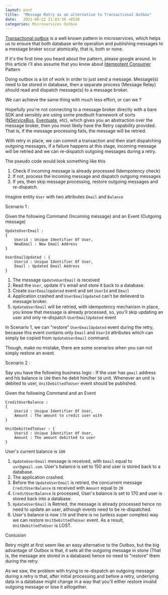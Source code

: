 ```yaml
---
layout: post
title:  "Message Retry as an alternative to Transactional Outbox"
date:   2021-06-22 21:03:36 +0530
categories: Microservices Outbox
---
```


[Transactional outbox](https://microservices.io/patterns/data/transactional-outbox.html) is a well known pattern in microservices, which helps us to ensure that both database write operation and publishing messages to a message broker occur atomically, that is, both or none.

If it's the first time you heard about the pattern, please google around. In this article i'll also assume that you know about [Idempotent Consumer](https://microservices.io/patterns/communication-style/idempotent-consumer.html) Pattern

Doing outbox is a lot of work in order to just send a message. Message(s) need to be stored in database, then a separate process (Message Relay) should read and dispatch message(s) to a message broker.

We can achieve the same thing with much less effort, or can we ?

Hopefully you're not connecting to a message broker directly with a bare SDK and sensibly are using some predbuilt framework of sorts ([NServiceBus](https://particular.net/nservicebus), [Eventuate](https://eventuate.io/), etc), which gives you an abstraction over the message broker, then you most likely have the Retry capability provided. That is, if the message processing fails, the message will be retried.

With retry in place, we can commit a transaction and then start dispatching outgoing messages, if a failure happens at this stage, incoming message will be retried and we can re-dispatch outgoing messages during a retry.

The pseudo code would look something like this

1. Check if incoming message is already processed (Idempotency check)
2. If not, process the incoming message and dispatch outgoing messages
3. If yes, then skip message processing, restore outgoing messages and re-dispatch.

Imagine entity `User` with two attributes `Email` and `Balance`

Scenario 1 :

Given the following Command (Incoming message) and an Event (Outgoing message)

```
UpdateUserEmail : 
{
    Userid : Unique Identifier Of User,
    NewEmail : New Email Address
}
```

```
UserEmailUpdated : {
    Userid : Unique Identifier Of User,
    Email : Updated Email Address
}
```

1. The message `UpdateUserEmail` is received
2. Read the `User`, update it's email and store it back to a database.
3. Create `UserEmailUpdated` event and set `UserId` and `Email`
4. Application crashed and `UserEmailUpdated` can't be delieverd to message broker.
5. `UpdateUserEmail` will be retried, with idempotency mechanism in place, you know that message is already processed, so, you'll skip updating an user and only re-dispatch `UserEmailUpdated` event 

In Scenario 1, we can "restore" `UserEmailUpdated` event during the retry, because this event contains only `Email` and `UserId` attributes which can simply be copied from `UpdateUserEmail` command.

Though, make no mistake, there are some scenarios when you can not simply restore an event.

Scenario 2 :

Say you have the following business logic : If the user has `gmail` address and his balance is `100` then he debit him/her `50` unit. Whenever an unit is debited to user, `UnitDebittedToUser` event should be published.

Given the following Command and an Event

```
CreditUserBalance :
{
    Userid : Unique Identifier Of User,
    Amount : The amount to credit user with
}
```

```
UnitDebittedToUser : {
    Userid : Unique Identifier Of User,
    Amount : The amount debitted to user
}
```

User's current balance is `100`

1. `UpdateUserEmail` message is received, with `Email` equal to `usr@gmail.com`.  User's balance is set to 150 and user is stored back to a database.
2. The application crashed.
3. Before the `UpdateUserEmail` is retried, the concurrent message `CreditUserBalance` is received with `Amount` equal to `20`
4. `CreditUserBalance` is processed, User's balance is set to 170 and user is stored back into a database.
5. `UpdateUserEmail` is Retried, the message is already processed hence no need to update an user, although events need to be re-dispatched.
6. User's balance is now `170` and there is no (unless super complex) way we can  restore `UnitDebittedToUser` event. As a result, `UnitDebittedToUser` is LOST.

Conlusion

Retry might at first seem like an easy alternative to the Outbox, but the big advantage of Outbox is that, it sets all the outgoing message in stone (That is, the message are stored in a database) hence no need to "restore" them during the retry.

 As we saw, the problem with trying to re-dispatch an outgoing message during a retry is that, after initial processing and before a retry, underlying data in a database might change in a way that you'll either restore invalid outgoing message or lose it alltogether.